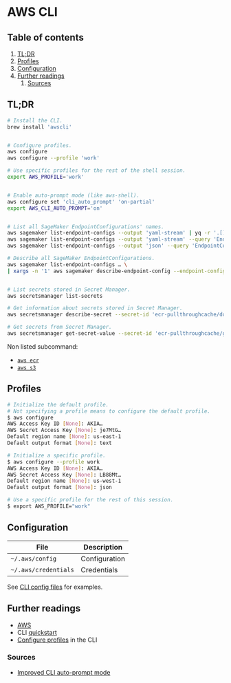 # AWS CLI

## Table of contents <!-- omit in toc -->

1. [TL;DR](#tldr)
1. [Profiles](#profiles)
1. [Configuration](#configuration)
1. [Further readings](#further-readings)
   1. [Sources](#sources)

## TL;DR

```sh
# Install the CLI.
brew install 'awscli'


# Configure profiles.
aws configure
aws configure --profile 'work'

# Use specific profiles for the rest of the shell session.
export AWS_PROFILE='work'


# Enable auto-prompt mode (like aws-shell).
aws configure set 'cli_auto_prompt' 'on-partial'
export AWS_CLI_AUTO_PROMPT='on'


# List all SageMaker EndpointConfigurations' names.
aws sagemaker list-endpoint-configs --output 'yaml-stream' | yq -r '.[].EndpointConfigs[].EndpointConfigName' -
aws sagemaker list-endpoint-configs --output 'yaml-stream' --query 'EndpointConfigs[].EndpointConfigName' | yq -r '.[].[]' -
aws sagemaker list-endpoint-configs --output 'json' --query 'EndpointConfigs[].EndpointConfigName' | jq -r '.[]' -

# Describe all SageMaker EndpointConfigurations.
aws sagemaker list-endpoint-configs … \
| xargs -n '1' aws sagemaker describe-endpoint-config --endpoint-config-name


# List secrets stored in Secret Manager.
aws secretsmanager list-secrets

# Get information about secrets stored in Secret Manager.
aws secretsmanager describe-secret --secret-id 'ecr-pullthroughcache/docker-hub'

# Get secrets from Secret Manager.
aws secretsmanager get-secret-value --secret-id 'ecr-pullthroughcache/github'
```

Non listed subcommand:

- [`aws ecr`][ecr tldr]
- [`aws s3`][s3 tldr]

## Profiles

```sh
# Initialize the default profile.
# Not specifying a profile means to configure the default profile.
$ aws configure
AWS Access Key ID [None]: AKIA…
AWS Secret Access Key [None]: je7MtG…
Default region name [None]: us-east-1
Default output format [None]: text

# Initialize a specific profile.
$ aws configure --profile work
AWS Access Key ID [None]: AKIA…
AWS Secret Access Key [None]: LB88Mt…
Default region name [None]: us-west-1
Default output format [None]: json

# Use a specific profile for the rest of this session.
$ export AWS_PROFILE="work"
```

## Configuration

| File                 | Description   |
| -------------------- | ------------- |
| `~/.aws/config`      | Configuration |
| `~/.aws/credentials` | Credentials   |

See [CLI config files] for examples.

## Further readings

- [AWS]
- CLI [quickstart]
- [Configure profiles] in the CLI

### Sources

- [Improved CLI auto-prompt mode]

<!--
  References
  -->

<!-- Knowledge base -->
[aws]: README.md
[ecr tldr]: ecr.md#tldr
[s3 tldr]: s3.md#tldr

<!-- Files -->
[cli config files]: ../../../examples/dotfiles/.aws

<!-- Upstream -->
[quickstart]: https://docs.aws.amazon.com/cli/latest/userguide/cli-configure-quickstart.html
[configure profiles]: https://docs.aws.amazon.com/cli/latest/userguide/cli-configure-profiles.html
[improved cli auto-prompt mode]: https://github.com/aws/aws-cli/issues/5664
